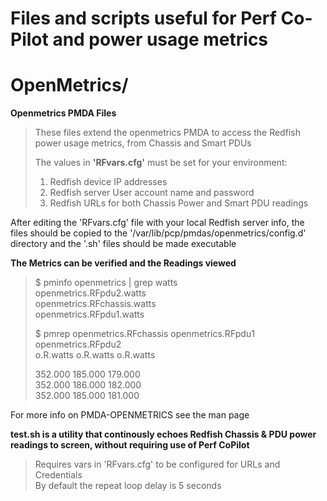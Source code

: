 # Files and scripts useful for Perf Co-Pilot and power usage metrics  
# OpenMetrics/  
 
**Openmetrics PMDA Files**
> These files extend the openmetrics PMDA to access the Redfish power usage
> metrics, from Chassis and Smart PDUs
> 
> The values in **'RFvars.cfg'** must be set for your environment:
> 1) Redfish device IP addresses
> 2) Redfish server User account name and password
> 3) Redfish URLs for both Chassis Power and Smart PDU readings 

After editing the 'RFvars.cfg' file with your local Redfish server info, the  
files should be copied to the '/var/lib/pcp/pmdas/openmetrics/config.d'  
directory and the '.sh' files should be made executable  
>    
**The Metrics can be verified and the Readings viewed**  
> $ pminfo openmetrics | grep watts  
> openmetrics.RFpdu2.watts  
> openmetrics.RFchassis.watts  
> openmetrics.RFpdu1.watts  
>
> $ pmrep openmetrics.RFchassis openmetrics.RFpdu1 openmetrics.RFpdu2  
>   o.R.watts  o.R.watts  o.R.watts  
>  
>    352.000    185.000    179.000  
>    352.000    186.000    182.000  
>    352.000    185.000    181.000  

For more info on PMDA-OPENMETRICS see the man page  

**test.sh is a utility that continously echoes Redfish Chassis & PDU power readings to screen, without requiring use of Perf CoPilot** 
> Requires vars in 'RFvars.cfg' to be configured for URLs and Credentials  
> By default the repeat loop delay is 5 seconds
